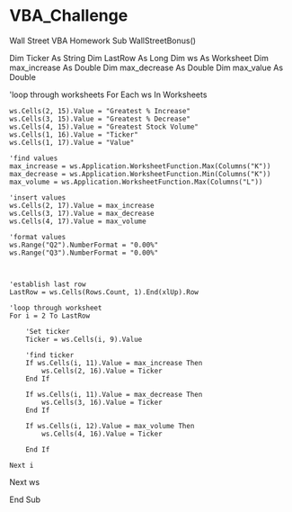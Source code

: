 # VBA_Challenge
Wall Street VBA Homework
Sub WallStreetBonus()



Dim Ticker As String
Dim LastRow As Long
Dim ws As Worksheet
Dim max_increase As Double
Dim max_decrease As Double
Dim max_value As Double
   
'loop through worksheets
For Each ws In Worksheets

    ws.Cells(2, 15).Value = "Greatest % Increase"
    ws.Cells(3, 15).Value = "Greatest % Decrease"
    ws.Cells(4, 15).Value = "Greatest Stock Volume"
    ws.Cells(1, 16).Value = "Ticker"
    ws.Cells(1, 17).Value = "Value"
    
    'find values
    max_increase = ws.Application.WorksheetFunction.Max(Columns("K"))
    max_decrease = ws.Application.WorksheetFunction.Min(Columns("K"))
    max_volume = ws.Application.WorksheetFunction.Max(Columns("L"))
    
    'insert values
    ws.Cells(2, 17).Value = max_increase
    ws.Cells(3, 17).Value = max_decrease
    ws.Cells(4, 17).Value = max_volume
    
    'format values
    ws.Range("Q2").NumberFormat = "0.00%"
    ws.Range("Q3").NumberFormat = "0.00%"
        

    
    'establish last row
    LastRow = ws.Cells(Rows.Count, 1).End(xlUp).Row
    
    'loop through worksheet
    For i = 2 To LastRow
        
        'Set ticker
        Ticker = ws.Cells(i, 9).Value
        
        'find ticker
        If ws.Cells(i, 11).Value = max_increase Then
            ws.Cells(2, 16).Value = Ticker
        End If
            
        If ws.Cells(i, 11).Value = max_decrease Then
            ws.Cells(3, 16).Value = Ticker
        End If
            
        If ws.Cells(i, 12).Value = max_volume Then
            ws.Cells(4, 16).Value = Ticker
            
        End If
      
    Next i
    
Next ws

End Sub



